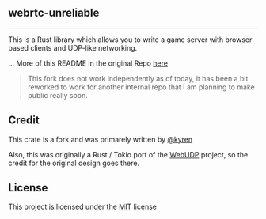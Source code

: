 ## webrtc-unreliable

---

This is a Rust library which allows you to write a game server with browser
based clients and UDP-like networking.

...
More of this README in the original Repo [here](https://github.com/kyren/webrtc-unreliable)

> This fork does not work independently as of today, it has been a bit reworked to work for another internal repo that I am planning to make public really soon.




## Credit
This crate is a fork and was primarely written by [@kyren](https://github.com/kyren)


Also, this was originally a Rust / Tokio port of the
[WebUDP](https://github.com/seemk/WebUdp) project, so the credit for the
original design goes there.

## License

This project is licensed under the [MIT license](LICENSE)

